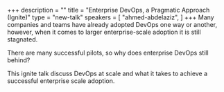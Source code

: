 +++
description = ""
title = "Enterprise DevOps, a Pragmatic Approach (Ignite)"
type = "new-talk"
speakers = [
        "ahmed-abdelaziz",
]
+++
Many companies and teams have already adopted DevOps one way or another,  however,  when it comes to larger enterprise-scale adoption it is still stagnated. 

There are many successful pilots, so why does enterprise DevOps still behind?

This ignite talk discuss DevOps at scale and what it takes to achieve a successful enterprise scale adoption.